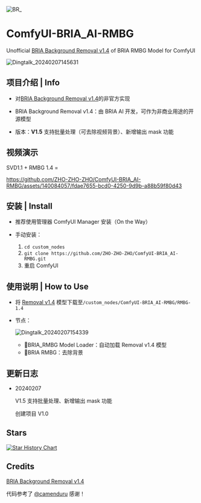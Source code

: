 
![BR_](https://github.com/ZHO-ZHO-ZHO/ComfyUI-BRIA_AI-RMBG/assets/140084057/c8167676-c347-468a-a719-aee3c4c69310)


# ComfyUI-BRIA_AI-RMBG

Unofficial [BRIA Background Removal v1.4](https://huggingface.co/briaai/RMBG-1.4) of BRIA RMBG Model for ComfyUI

![Dingtalk_20240207145631](https://github.com/ZHO-ZHO-ZHO/ComfyUI-BRIA_AI-RMBG/assets/140084057/f22fcbc4-f223-44be-bbcd-93e2e55937de)

## 项目介绍 | Info

- 对[BRIA Background Removal v1.4](https://huggingface.co/briaai/RMBG-1.4)的非官方实现

- BRIA Background Removal v1.4：由 BRIA AI 开发，可作为非商业用途的开源模型

- 版本：**V1.5** 支持批量处理（可去除视频背景）、新增输出 mask 功能

## 视频演示 

SVD1.1 + RMBG 1.4 = 

https://github.com/ZHO-ZHO-ZHO/ComfyUI-BRIA_AI-RMBG/assets/140084057/fdae7655-bcd0-4250-9d9b-a88b59f80d43



## 安装 | Install

- 推荐使用管理器 ComfyUI Manager 安装（On the Way）

- 手动安装：
    1. `cd custom_nodes`
    2. `git clone https://github.com/ZHO-ZHO-ZHO/ComfyUI-BRIA_AI-RMBG.git`
    3. 重启 ComfyUI


## 使用说明 | How to Use

- 将 [Removal v1.4](https://huggingface.co/briaai/RMBG-1.4) 模型下载至`/custom_nodes/ComfyUI-BRIA_AI-RMBG/RMBG-1.4`

- 节点：

  ![Dingtalk_20240207154339](https://github.com/ZHO-ZHO-ZHO/ComfyUI-BRIA_AI-RMBG/assets/140084057/70b9089e-81e8-4853-8564-83145f881175)

   - 🧹BRIA_RMBG Model Loader：自动加载 Removal v1.4 模型
   - 🧹BRIA RMBG：去除背景


## 更新日志

- 20240207

  V1.5 支持批量处理、新增输出 mask 功能

  创建项目 V1.0 


## Stars 

[![Star History Chart](https://api.star-history.com/svg?repos=ZHO-ZHO-ZHO/ComfyUI-BRIA_AI-RMBG&type=Date)](https://star-history.com/#ZHO-ZHO-ZHO/ComfyUI-BRIA_AI-RMBG&Date)


## Credits

[BRIA Background Removal v1.4](https://huggingface.co/briaai/RMBG-1.4)

代码参考了 [@camenduru](https://twitter.com/camenduru) 感谢！
